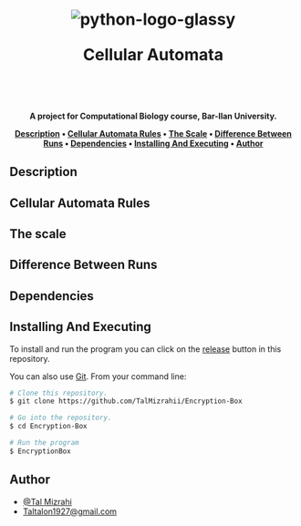 <h1 align="center">
  
  ![python-logo-glassy](https://github.com/user-attachments/assets/4d3a3605-ba5d-45ad-94b5-a6cc2e295832)
  
Cellular Automata 

  <br>
</h1>

<h4 align="center"> A project for Computational Biology course, Bar-Ilan University.


<p align="center">
  <a href="#description">Description</a> •
  <a href="#cellular-aautomata-rules">Cellular Automata Rules</a> •
  <a href="#The-scale">The Scale</a> •
  <a href="#difference-between-runs">Difference Between Runs</a> •
  <a href="#dependencies">Dependencies</a> •
    <a href="#installing-and-executing">Installing And Executing</a> •
  <a href="#author">Author</a> 
</p>

## Description

  
## Cellular Automata Rules
  

## The scale


## Difference Between Runs


## Dependencies


## Installing And Executing

To install and run the program you can click on the [release](https://github.com/TalMizrahii/Encryption-Box/releases/tag/v1.0) button in this repository.
  
You can also use [Git](https://git-scm.com). From your command line:

```bash
# Clone this repository.
$ git clone https://github.com/TalMizrahii/Encryption-Box

# Go into the repository.
$ cd Encryption-Box

# Run the program
$ EncryptionBox
```
## Author

* [@Tal Mizrahi](https://github.com/TalMizrahii)
* Taltalon1927@gmail.com
